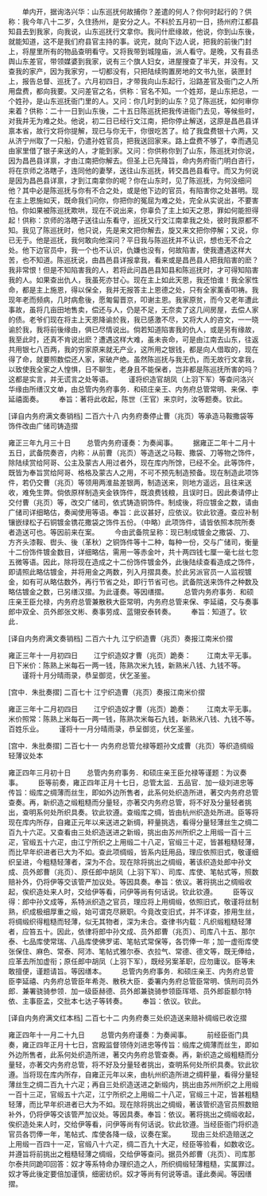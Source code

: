 <!-- { "loadSidebar": true } -->
　　单内开，据询洛兴华：山东巡抚何故捕你？差遣的何人？你何时起行的？供称：我今年八十二岁，久住扬州，是安分之人。不料於五月初一日，扬州府江都县知县去到我家，向我说，山东巡抚行文拿你。我问什麽缘故，他说，你到山东後，就能知道，这不是我们府县官主持的事。说完，就向下边人说，把我的前後门封上，将屋里所有的物品查明看守。又将我带到城隍庙，派人看守。是晚，又有县丞舆山东差官，带领媒婆到我家，说有三个旗人妇女，进屋搜查了半天，并没有。又查我的家产，因为我家穷，一切都没有，只把陆续购置房地的文书九张，装匣封上，报告总督、巡抚了。六月初四日，才带我向山东起行，沿路差官及衙门之人所用盘费，都向我要。又问差官之名，供称：官名不知。一个姓郑，是山东把总，一个姓孙，是山东巡抚衙门里的人。又问：你几时到的山东？见了陈巡抚，如何审你来着？供称：二十一日到山东後，二十五日陈巡抚把我传进衙门去见，等候些时，对我并无为难之处。他说，初二日已经行文江南，把你停止解送，这原是昌邑县详禀本省，故行文将你提解，现已与你无干，你很吃苦了。给了我盘费银十六两，又从济宁州取了一只船，仍遣孙姓官员，把我送回家来。路上盘费不够了，幸而遇见由家里借了银子来送的人，才能到家。又问：你供称你到了山东，陈巡抚对你说，因为昌邑县详禀，才由江南把你解去。但圣上已先降旨，命内务府衙门明白咨行，将在京师之洛瞎子，连同他的妻孥，送往山东巡抚，转交昌邑县看守。而又为何说是因为昌邑县详禀，才到江南拿你的呢？你在山东时，见了陈巡抚，为何没细问他？其中必是陈巡抚与你有不合之处，或是他下边的官员，有陷害你之处甚明。现在主上恩施如天，既命我们问你，你把你的冤屈为难之处，完全从实说出，不要害怕。你如果被陈巡抚欺哄，现在不说出来，你辜负了主上如天之恩，罪如何能担得起！供称：京师的洛瞎子送往山东看守，巡抚又行文江南拿我之处，彼时我原都不知。我见了陈巡抚时，他只说，先是来文把你解去，旋又来文把你停解；又说，你已无于。他是巡抚，我何敢向他深问？平日我与陈巡抚并不认识，想也无不合之处。他下边官员中，我一个也不认识，仇嫌也没有，何故陷害，使我遭遇这样大苦，也不知道。陈巡抚说，由昌邑县详报拿我，看来或是昌邑县人把我陷害的麽？我非常恨！但是不知陷害我的人，若将此问昌邑县知县和陈巡抚时，才可得知陷害我的人。如果查出仇人，我虽死亦甘心。现在主上如此天恩，我还怕谁！我全家性命，都是主上施恩，得以保全，我并无报答主上恩德之处，只有全家薰香叩祷。我现年老而频病，几时病愈後，愿匍匐晋京，叩谢主恩。我家原贫，而今又老年遭此事故，虽将几亩田地售卖，偿还与人，仍是不足，无奈卖了这几间房屋，去偿人家的债。老爷们现在将主上天恩降谕於我，我已感激不尽，又将大人的咨文，一一晓谕於我，我将前後缘由，俱已尽情说出。倘若知道陷害我的仇人，或是另有缘故，我至此时，还真不肯说出麽？遭遇这样大难，虽未丧命，可是由江南去山东，往返共用银七八百两，我的穷家原来就无产业，这所用之银钱，都是向人借取的，现在得了命，就要照数偿还人家，家破产绝。虽然陈巡抚与我无仇，而无故行文拿我，以致使我全家之人惶惧，日不聊生，老身且不能保者，岂非都是陈巡抚所害的吗？这都是实言，并无谎言之处等语。 
　　谨将织造官胡凤（上羽下军）等查问洛兴华缘由所缮汉文单，由总管内务府事务．和硕庄亲王、内务府总管常明、来保、李延禧面奏。 
　　奉旨：著将此收起，陈世（王官）来京时，汝等题奏。钦此。 


[译自内务府满文奏销档] 
二百六十八 内务府奏停止曹（兆页）等承造马鞍撒袋等饰件改由广储司铸造摺 


雍正三年九月三十日 
　　总管内务府谨奏：为奏闻事。 
　　据雍正二年十二月十五日，武备院奏咨，内称：从前曹（兆页）等造送之马鞍、撒袋、刀等物之饰件，除陆续赏给阿哥、公主及蒙古人用过者外，现在库内所馀，已经不全。此等饰件，既皆为奉旨赏给阿哥、格格及蒙古人之用，不可不预先制造预备。现在制造此项饰件，若仍交曹（兆页）等领用两淮盐差银两，制造送来，则地方遥远，且往来送收，难免生弊。倘依原样制造夹金铁饰件，既浪费钱粮，且误时日。因此奏请停止交付曹（兆页）等，改交广储司，依式铸造铜饰件。制成後，将应镀金之数，请由广储司详细略估，奏闻使用等语。奉旨：此议甚好，应依议。钦此钦遵。查应补制镶嵌绿松子石铜镀金镌花撒袋之饰件五份。（中略）此项饰件，请皆依照本院所奏者造送可也。等因前来在案。 
　　今由武备院呈称：现已制成镀金之撒袋、刀、方齐头漆鞍、辔头、後（革秋）之铜饰件等十二种，每种一份，交与广储司，衡量十二份饰件镀金数目，详细略估，需用一等赤金叶，共十两四钱七厘一毫七丝七忽五微等语。因此，除将现在造成之十二份饰件镀金外，此後陆续查看造成之饰件，即请照此略估镀金，并将用金之两数，列入月摺具奏。於此另派官员一人监视镀金，如有可从略估数外，再行节省之处，即行节省可也。武备院送来饰件之种数及略估镀金之数，已另缮汉摺。为此谨奏。等因缮摺。 
　　总管内务府事务．和硕庄亲王臣允禄，内务府总管兼散秩大臣常明，内务府总管来保、李延禧，交与奏事郎中双全、员外郎张文彬、奏事劳成、蓝翎安泰转奏。 
　　奉旨：知道了。钦此． 


[译自内务府满文奏销档] 
二百六十九 江宁织造曹（兆页）奏报江南米价摺 


雍正三年十一月初四日 
　　江宁织造奴才曹（兆页）跪奏： 
　　江南太平无事。日下米价：陈熟上米每石一两一钱，陈熟次米九钱，新熟米八钱、九钱不等。 
　　谨将十月分晴雨录，恭呈御览，伏乞圣鉴。 


[宫中．朱批奏摺] 
二百七十 江宁织造曹（兆页）奏报江南米价摺 


雍正三年十二月初四日 
　　江宁织造奴才曹（兆页）跪奏： 
　　江南太平无事。米价照常：陈熟上米每石一两一钱，陈熟次米每石九钱，新熟米八钱、九钱不等。百姓乐业。 
　　谨将十一月分晴雨录，恭呈御览，伏乞圣鉴。 


[宫中．朱批奏摺] 
二百七十一 内务府总管允禄等题孙文成曹（兆页）等织造绸缎轻薄议处本 


雍正四年三月初十日 
　　总管内务府事务．和硕庄亲王臣允禄等谨题：为议奏事。 
　　臣等前奏，雍正四年正月十七日，总管太监．五品官．加一级刘进忠等传旨：缎库之绸薄而丝生，即如外边所售者，此系何处织造所进，著交内务府总管查奏。再，新织造之缎粗糙而分量轻，亦著交内务府总管，将不好及分量轻者挑出，查明系何处所织具奏。钦此钦遵。查缎库之绸，皆由杭州织造处所进。臣等将现在库内所存，自雍正元年以来送进之新绸，秤量挑选，看得分量轻薄丝生之绸二百九十六疋。又查看由三处织造送进之新缎，挑出由苏州所织之上用缎一百十三疋，官缎五十六疋，由江宁所织之上用缎二十八疋，官缎三十疋，皆甚粗糙轻薄，而比早年织进者已大为不如。查此项绸缎，皆系内廷用品，理应依照旧式，敬谨细织呈进，今粗糙轻薄者，深为不合。现在除将挑出之绸缎，著该织造处郎中孙文成、员外郎曹（兆页）、原任郎中胡凤（上羽下军）、司库、库使、笔帖式等，照数赔补外，仍将伊等交该管严加议处。等因具奏。奉旨：依议。著将挑出之绸缎收起，俟织造处来人时，交给伊等看，问伊等尚有何话说。钦此钦遵。 
　　臣等议得：郎中孙文成等，系特派织造之官员，理应将上用绸缎，依照旧式，敬谨将丝制熟，织成极细厚重之缎，始可谓克尽厥职。今竟改变旧式，并不详查，掺用生丝，将绸缎织得粗糙而轻薄，似无其物者，深为未合。查律书内载：凡织缎粗糙轻薄者，应笞五十。因此，依律将郎中孙文成、员外郎曹（兆页）、司库八十五、那尔泰、七品库使常瑞、八品库使佛罗诺、笔帖式常保等，各罚俸一年；加一虚衔库使张保住、麻色、常泰、阿沛、笔帖式雅尔泰、衣拉气、常德、德文等，既无俸给，应革去所加虚衔；原任郎中胡凤（上羽下军），既经另案革职，应勿庸议。臣等未敢擅便，谨题请旨。等因缮本。 
　　总管内务府事务．和硕庄亲王、内务府总管臣李延禧、内务府总管臣年希尧、散秩大臣．委署内务府总管臣常明、慎刑司员外郎．兼署骁骑参领．加一级臣赫德、员外郎兼骁骑参领臣珲塔、员外郎臣额尔特依、主事臣孟，交批本七达子等转奏。 
　　奉旨：依议。钦此。 


[译自内务府满文红本档] 
二百七十二 内务府奏三处织造送来赔补绸缎已收讫摺 


雍正四年十一月二十九日 
　　总管内务府谨奏：为奏闻事。 
　　前经臣衙门具奏，雍正四年正月十七日，宫殿监督领侍刘进忠等传旨：缎库之绸薄而丝生，即如外边所售者，此系何处织造所进，著交内务府总管查奏。再，新织造之缎粗糙而分量轻，亦著交内务府总管，将不好及分量轻者挑出，查明系何处所织具奏。钦此钦遵。当将现在库内所存，自雍正元年以来，由杭州织造所进之绸秤量，看得分量轻薄丝生之绸二百九十六疋；再自三处织造送进之新缎内，挑出由苏州所织之上用缎一百十三疋，官缎五十六疋，江宁所织之上用缎二十八疋，官缎三十疋，皆甚粗糙轻薄，而比早年织进者已大为不如。现在除将挑出之绸缎，著该管织造官员照数赔补外，仍将伊等交该管严加议处。等因具奏。奉旨：依议。著将挑出之绸缎收起，俟织造处来人时，交给伊等看，问伊等尚有何话说。钦此钦遵。当经臣衙门将织造官员各罚俸一年，笔帖式、库使各降一级，议奏在案。 
　　现由三处织造赔送之上用缎一百四十一疋，官缎八十六疋，绸二百九十大疋，经臣等验看，如数收讫。并遵旨将前挑出之粗糙轻薄之绸缎，交给伊等查问。据员外郎曹（兆页）、司库那尔泰共同跪叩回答：奴才等系特命办理织造之人，所织绸缎轻薄粗糙，实属罪过。奴才等此後定要倍加谨慎，细密纺织。奴才等尚有何说等语。谨此奏闻。等因缮摺。 
